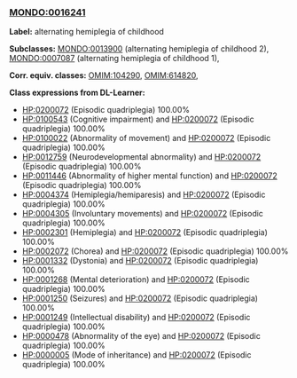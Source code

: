 
### [MONDO:0016241](http://purl.obolibrary.org/obo/MONDO_0016241)
**Label:** alternating hemiplegia of childhood

**Subclasses:** [MONDO:0013900](http://purl.obolibrary.org/obo/MONDO_0013900) (alternating hemiplegia of childhood 2), [MONDO:0007087](http://purl.obolibrary.org/obo/MONDO_0007087) (alternating hemiplegia of childhood 1), 

**Corr. equiv. classes:** [OMIM:104290](http://purl.obolibrary.org/obo/OMIM_104290), [OMIM:614820](http://purl.obolibrary.org/obo/OMIM_614820), 

**Class expressions from DL-Learner:**

- [HP:0200072](http://purl.obolibrary.org/obo/HP_0200072) (Episodic quadriplegia) 100.00%
- [HP:0100543](http://purl.obolibrary.org/obo/HP_0100543) (Cognitive impairment) and [HP:0200072](http://purl.obolibrary.org/obo/HP_0200072) (Episodic quadriplegia) 100.00%
- [HP:0100022](http://purl.obolibrary.org/obo/HP_0100022) (Abnormality of movement) and [HP:0200072](http://purl.obolibrary.org/obo/HP_0200072) (Episodic quadriplegia) 100.00%
- [HP:0012759](http://purl.obolibrary.org/obo/HP_0012759) (Neurodevelopmental abnormality) and [HP:0200072](http://purl.obolibrary.org/obo/HP_0200072) (Episodic quadriplegia) 100.00%
- [HP:0011446](http://purl.obolibrary.org/obo/HP_0011446) (Abnormality of higher mental function) and [HP:0200072](http://purl.obolibrary.org/obo/HP_0200072) (Episodic quadriplegia) 100.00%
- [HP:0004374](http://purl.obolibrary.org/obo/HP_0004374) (Hemiplegia/hemiparesis) and [HP:0200072](http://purl.obolibrary.org/obo/HP_0200072) (Episodic quadriplegia) 100.00%
- [HP:0004305](http://purl.obolibrary.org/obo/HP_0004305) (Involuntary movements) and [HP:0200072](http://purl.obolibrary.org/obo/HP_0200072) (Episodic quadriplegia) 100.00%
- [HP:0002301](http://purl.obolibrary.org/obo/HP_0002301) (Hemiplegia) and [HP:0200072](http://purl.obolibrary.org/obo/HP_0200072) (Episodic quadriplegia) 100.00%
- [HP:0002072](http://purl.obolibrary.org/obo/HP_0002072) (Chorea) and [HP:0200072](http://purl.obolibrary.org/obo/HP_0200072) (Episodic quadriplegia) 100.00%
- [HP:0001332](http://purl.obolibrary.org/obo/HP_0001332) (Dystonia) and [HP:0200072](http://purl.obolibrary.org/obo/HP_0200072) (Episodic quadriplegia) 100.00%
- [HP:0001268](http://purl.obolibrary.org/obo/HP_0001268) (Mental deterioration) and [HP:0200072](http://purl.obolibrary.org/obo/HP_0200072) (Episodic quadriplegia) 100.00%
- [HP:0001250](http://purl.obolibrary.org/obo/HP_0001250) (Seizures) and [HP:0200072](http://purl.obolibrary.org/obo/HP_0200072) (Episodic quadriplegia) 100.00%
- [HP:0001249](http://purl.obolibrary.org/obo/HP_0001249) (Intellectual disability) and [HP:0200072](http://purl.obolibrary.org/obo/HP_0200072) (Episodic quadriplegia) 100.00%
- [HP:0000478](http://purl.obolibrary.org/obo/HP_0000478) (Abnormality of the eye) and [HP:0200072](http://purl.obolibrary.org/obo/HP_0200072) (Episodic quadriplegia) 100.00%
- [HP:0000005](http://purl.obolibrary.org/obo/HP_0000005) (Mode of inheritance) and [HP:0200072](http://purl.obolibrary.org/obo/HP_0200072) (Episodic quadriplegia) 100.00%



